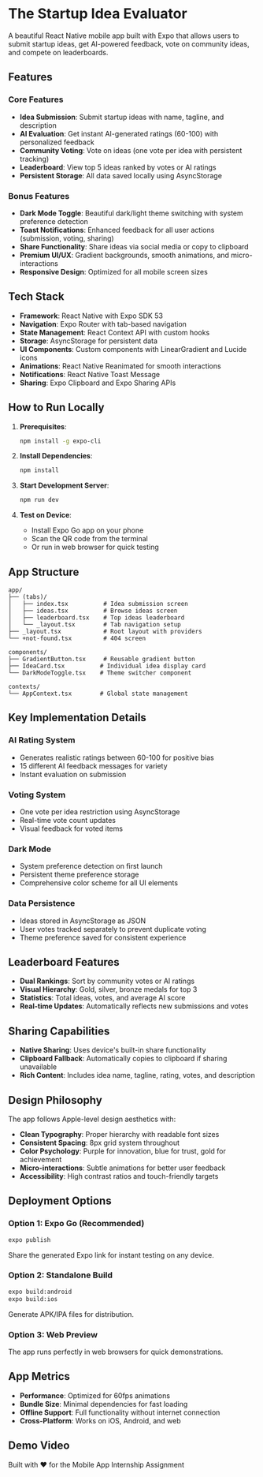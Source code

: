 # The Startup Idea Evaluator

A beautiful React Native mobile app built with Expo that allows users to submit startup ideas, get AI-powered feedback, vote on community ideas, and compete on leaderboards.

## Features

### Core Features
- **Idea Submission**: Submit startup ideas with name, tagline, and description
- **AI Evaluation**: Get instant AI-generated ratings (60-100) with personalized feedback
- **Community Voting**: Vote on ideas (one vote per idea with persistent tracking)
- **Leaderboard**: View top 5 ideas ranked by votes or AI ratings
- **Persistent Storage**: All data saved locally using AsyncStorage

### Bonus Features
- **Dark Mode Toggle**: Beautiful dark/light theme switching with system preference detection
- **Toast Notifications**: Enhanced feedback for all user actions (submission, voting, sharing)
- **Share Functionality**: Share ideas via social media or copy to clipboard
- **Premium UI/UX**: Gradient backgrounds, smooth animations, and micro-interactions
- **Responsive Design**: Optimized for all mobile screen sizes

## Tech Stack
- **Framework**: React Native with Expo SDK 53
- **Navigation**: Expo Router with tab-based navigation
- **State Management**: React Context API with custom hooks
- **Storage**: AsyncStorage for persistent data
- **UI Components**: Custom components with LinearGradient and Lucide icons
- **Animations**: React Native Reanimated for smooth interactions
- **Notifications**: React Native Toast Message
- **Sharing**: Expo Clipboard and Expo Sharing APIs

## How to Run Locally

1. **Prerequisites**:
   ```bash
   npm install -g expo-cli
   ```

2. **Install Dependencies**:
   ```bash
   npm install
   ```

3. **Start Development Server**:
   ```bash
   npm run dev
   ```

4. **Test on Device**:
   - Install Expo Go app on your phone
   - Scan the QR code from the terminal
   - Or run in web browser for quick testing

## App Structure

```
app/
├── (tabs)/
│   ├── index.tsx          # Idea submission screen
│   ├── ideas.tsx          # Browse ideas screen
│   ├── leaderboard.tsx    # Top ideas leaderboard
│   └── _layout.tsx        # Tab navigation setup
├── _layout.tsx            # Root layout with providers
└── +not-found.tsx         # 404 screen

components/
├── GradientButton.tsx     # Reusable gradient button
├── IdeaCard.tsx          # Individual idea display card
└── DarkModeToggle.tsx    # Theme switcher component

contexts/
└── AppContext.tsx        # Global state management
```

## Key Implementation Details

### AI Rating System
- Generates realistic ratings between 60-100 for positive bias
- 15 different AI feedback messages for variety
- Instant evaluation on submission

### Voting System
- One vote per idea restriction using AsyncStorage
- Real-time vote count updates
- Visual feedback for voted items

### Dark Mode
- System preference detection on first launch
- Persistent theme preference storage
- Comprehensive color scheme for all UI elements

### Data Persistence
- Ideas stored in AsyncStorage as JSON
- User votes tracked separately to prevent duplicate voting
- Theme preference saved for consistent experience

## Leaderboard Features
- **Dual Rankings**: Sort by community votes or AI ratings
- **Visual Hierarchy**: Gold, silver, bronze medals for top 3
- **Statistics**: Total ideas, votes, and average AI score
- **Real-time Updates**: Automatically reflects new submissions and votes

## Sharing Capabilities
- **Native Sharing**: Uses device's built-in share functionality
- **Clipboard Fallback**: Automatically copies to clipboard if sharing unavailable
- **Rich Content**: Includes idea name, tagline, rating, votes, and description

## Design Philosophy
The app follows Apple-level design aesthetics with:
- **Clean Typography**: Proper hierarchy with readable font sizes
- **Consistent Spacing**: 8px grid system throughout
- **Color Psychology**: Purple for innovation, blue for trust, gold for achievement
- **Micro-interactions**: Subtle animations for better user feedback
- **Accessibility**: High contrast ratios and touch-friendly targets

## Deployment Options

### Option 1: Expo Go (Recommended)
```bash
expo publish
```
Share the generated Expo link for instant testing on any device.

### Option 2: Standalone Build
```bash
expo build:android
expo build:ios
```
Generate APK/IPA files for distribution.

### Option 3: Web Preview
The app runs perfectly in web browsers for quick demonstrations.

## App Metrics
- **Performance**: Optimized for 60fps animations
- **Bundle Size**: Minimal dependencies for fast loading
- **Offline Support**: Full functionality without internet connection
- **Cross-Platform**: Works on iOS, Android, and web

## Demo Video


Built with ❤️ for the Mobile App Internship Assignment